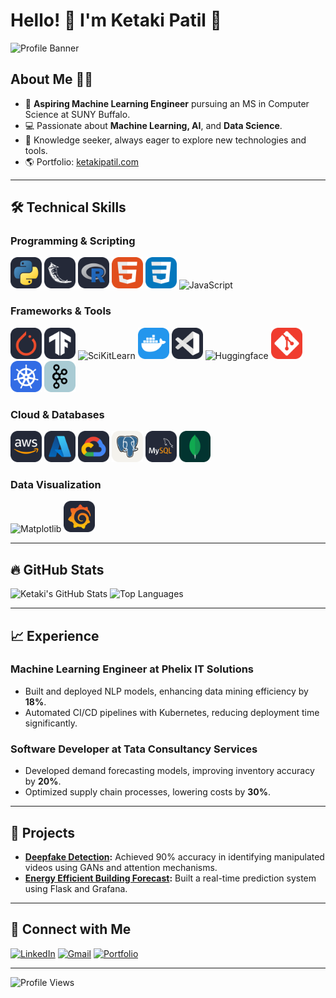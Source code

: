 # Hello! 👋 I'm Ketaki Patil 🚀

![Profile Banner](assets/profile-banner.png)

## About Me 👩‍💻

- 🌱 **Aspiring Machine Learning Engineer** pursuing an MS in Computer Science at SUNY Buffalo.
- 💻 Passionate about **Machine Learning, AI**, and **Data Science**.
- 📖 Knowledge seeker, always eager to explore new technologies and tools.
- 🌎 Portfolio: [ketakipatil.com](https://www.ketakipatil.com)

---

## 🛠️ Technical Skills

### Programming & Scripting
<p>
  <img src="https://github.com/tandpfun/skill-icons/blob/main/icons/Python-Dark.svg" alt="Python" width="50" height="50"/>
  <img src="https://github.com/tandpfun/skill-icons/blob/main/icons/Flask-Dark.svg" alt="Flask" width="50" height="50"/>
  <img src="https://github.com/tandpfun/skill-icons/blob/main/icons/R-Dark.svg" alt="R" width="50" height="50"/>
  <img src="https://github.com/tandpfun/skill-icons/blob/main/icons/HTML.svg" alt="HTML" width="50" height="50"/>
  <img src="https://github.com/tandpfun/skill-icons/blob/main/icons/CSS.svg" alt="CSS" width="50" height="50"/>
  <img src="https://cdn.jsdelivr.net/gh/devicons/devicon/icons/javascript/javascript-original.svg" alt="JavaScript" width="50" height="50"/>
</p>

### Frameworks & Tools
<p>
  <img src="https://github.com/tandpfun/skill-icons/blob/main/icons/PyTorch-Dark.svg" alt="PyTorch" width="50" height="50"/>
  <img src="https://github.com/tandpfun/skill-icons/blob/main/icons/TensorFlow-Dark.svg" alt="TensorFlow" width="50" height="50"/>
  <img src="https://github.com/tandpfun/skill-icons/blob/main/icons/SciKitLearn-Light.svg" alt="SciKitLearn" width="50" height="50"/>
  
  <img src="https://github.com/tandpfun/skill-icons/blob/main/icons/Docker.svg" alt="Docker" width="50" height="50"/>
  <img src="https://github.com/tandpfun/skill-icons/blob/main/icons/VSCode-Dark.svg" alt="VSCode" width="50" height="50"/>
  <img src="https://huggingface.co/front/assets/huggingface_logo.svg" alt="Huggingface" width="50" height="50"/>
  <img src="https://github.com/tandpfun/skill-icons/blob/main/icons/Git.svg" alt="Git" width="50" height="50"/>
  <img src="https://github.com/tandpfun/skill-icons/blob/main/icons/Kubernetes.svg" alt="Kubernetes" width="50" height="50"/>
  <img src="https://github.com/tandpfun/skill-icons/blob/main/icons/Kafka.svg" alt="Kafka" width="50" height="50"/>
 </p>

### Cloud & Databases
<p>
  <img src="https://github.com/tandpfun/skill-icons/blob/main/icons/AWS-Dark.svg" alt="AWS" width="50" height="50"/>
  <img src="https://github.com/tandpfun/skill-icons/blob/main/icons/Azure-Dark.svg" alt="Azure" width="50" height="50"/>
  <img src="https://github.com/tandpfun/skill-icons/blob/main/icons/GCP-Dark.svg" alt="GCP" width="50" height="50"/>
  <img src="https://github.com/tandpfun/skill-icons/blob/main/icons/PostgreSQL-Light.svg" alt="PostgreSQL" width="50" height="50"/>
  <img src="https://github.com/tandpfun/skill-icons/blob/main/icons/MySQL-Dark.svg" alt="MySQL" width="50" height="50"/>
  <img src="https://github.com/tandpfun/skill-icons/blob/main/icons/MongoDB.svg" alt="MongoDB" width="50" height="50"/>
</p>

### Data Visualization
<p>
  <img src="https://cdn.jsdelivr.net/gh/devicons/devicon/icons/matplotlib/matplotlib-original.svg" alt="Matplotlib" width="50" height="50"/>
   <img src="https://github.com/tandpfun/skill-icons/blob/main/icons/Grafana-Dark.svg" alt="Grafana" width="50" height="50"/>
  
</p>

---

## 🔥 GitHub Stats

![Ketaki's GitHub Stats](https://github-readme-stats.vercel.app/api?username=DevKetaki&show_icons=true&theme=radical)
![Top Languages](https://github-readme-stats.vercel.app/api/top-langs/?username=Ketaki-Patil&layout=compact&theme=radical)

---

## 📈 Experience

### Machine Learning Engineer at Phelix IT Solutions
- Built and deployed NLP models, enhancing data mining efficiency by **18%**.
- Automated CI/CD pipelines with Kubernetes, reducing deployment time significantly.

### Software Developer at Tata Consultancy Services
- Developed demand forecasting models, improving inventory accuracy by **20%**.
- Optimized supply chain processes, lowering costs by **30%**.

---

## 🌟 Projects

- **[Deepfake Detection](https://github.com/Ketaki-Patil/deepfake-detection):** Achieved 90% accuracy in identifying manipulated videos using GANs and attention mechanisms.
- **[Energy Efficient Building Forecast](https://github.com/Ketaki-Patil/energy-forecast):** Built a real-time prediction system using Flask and Grafana.

---

## 💌 Connect with Me

<p>
  <a href="https://linkedin.com/in/ketakivpatil/"><img src="https://cdn.jsdelivr.net/gh/devicons/devicon/icons/linkedin/linkedin-original.svg" alt="LinkedIn" width="50" height="50"/></a>
  <a href="mailto:ketakipatil0112@gmail.com"><img src="https://cdn.jsdelivr.net/gh/devicons/devicon/icons/google/google-original.svg" alt="Gmail" width="50" height="50"/></a>
  <a href="https://www.ketakipatil.com"><img src="https://cdn.jsdelivr.net/gh/devicons/devicon/icons/github/github-original.svg" alt="Portfolio" width="50" height="50"/></a>
</p>

---

![Profile Views](https://komarev.com/ghpvc/?username=Ketaki-Patil&style=flat-square)

